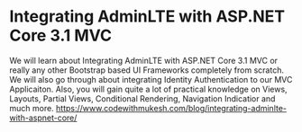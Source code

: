 # Integrating AdminLTE with ASP.NET Core 3.1 MVC
We will learn about Integrating AdminLTE with ASP.NET Core 3.1 MVC or really any other Bootstrap based UI Frameworks completely from scratch. We will also go through about integrating Identity Authentication to our MVC Applicaiton. Also, you will gain quite a lot of practical knowledge on Views, Layouts, Partial Views, Conditional Rendering, Navigation Indicatior and much more. 
https://www.codewithmukesh.com/blog/integrating-adminlte-with-aspnet-core/
